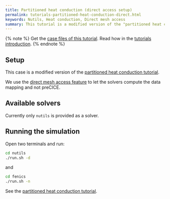 ```yaml
---
title: Partitioned heat conduction (direct access setup)
permalink: tutorials-partitioned-heat-conduction-direct.html
keywords: Nutils, Heat conduction, Direct mesh access
summary: This tutorial is a modified version of the "partitioned heat conduction" tutorial showcasing direct mesh access.
---
```


{% note %}
Get the [case files of this tutorial](https://github.com/precice/tutorials/tree/master/partitioned-heat-conduction-direct). Read how in the [tutorials introduction](https://www.precice.org/tutorials.html).
{% endnote %}

## Setup

This case is a modified version of the [partitioned heat conduction tutorial](tutorials-partitioned-heat-conduction.html).

We use the [direct mesh access feature](couple-your-code-direct-access.html) to let the solvers compute the data mapping and not preCICE.

## Available solvers

Currently only `nutils` is provided as a solver.

## Running the simulation

Open two terminals and run:

```bash
cd nutils
./run.sh -d
```

and

```bash
cd fenics
./run.sh -n
```

See the [partitioned heat conduction tutorial](tutorials-partitioned-heat-conduction.html).
